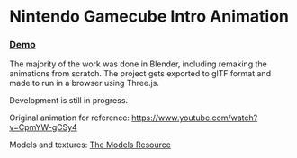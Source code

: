 # Nintendo Gamecube Intro Animation

### [Demo](https://gcintro.netlify.app)

The majority of the work was done in Blender, including remaking the animations from scratch. The project gets exported to glTF format and made to run in a browser using Three.js.

Development is still in progress.

Original animation for reference: https://www.youtube.com/watch?v=CpmYW-gCSy4

Models and textures: [The Models Resource](https://www.models-resource.com/gamecube/systembios/)

